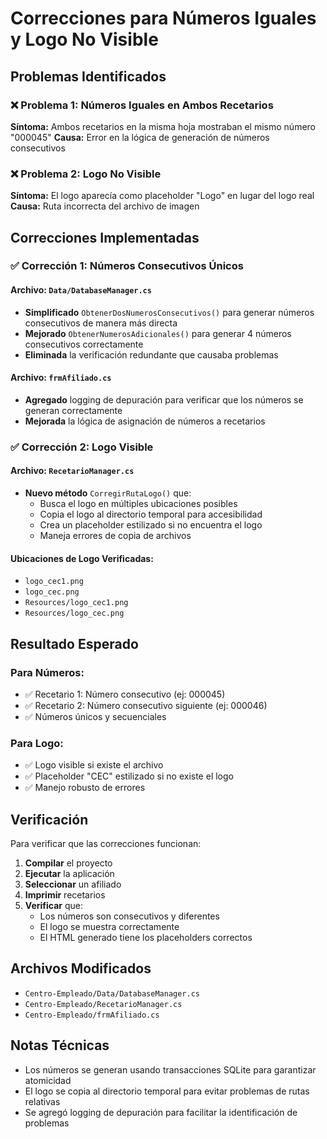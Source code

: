 # Correcciones para Números Iguales y Logo No Visible

## Problemas Identificados

### ❌ Problema 1: Números Iguales en Ambos Recetarios
**Síntoma:** Ambos recetarios en la misma hoja mostraban el mismo número "000045"
**Causa:** Error en la lógica de generación de números consecutivos

### ❌ Problema 2: Logo No Visible
**Síntoma:** El logo aparecía como placeholder "Logo" en lugar del logo real
**Causa:** Ruta incorrecta del archivo de imagen

## Correcciones Implementadas

### ✅ Corrección 1: Números Consecutivos Únicos

#### Archivo: `Data/DatabaseManager.cs`
- **Simplificado** `ObtenerDosNumerosConsecutivos()` para generar números consecutivos de manera más directa
- **Mejorado** `ObtenerNumerosAdicionales()` para generar 4 números consecutivos correctamente
- **Eliminada** la verificación redundante que causaba problemas

#### Archivo: `frmAfiliado.cs`
- **Agregado** logging de depuración para verificar que los números se generan correctamente
- **Mejorada** la lógica de asignación de números a recetarios

### ✅ Corrección 2: Logo Visible

#### Archivo: `RecetarioManager.cs`
- **Nuevo método** `CorregirRutaLogo()` que:
  - Busca el logo en múltiples ubicaciones posibles
  - Copia el logo al directorio temporal para accesibilidad
  - Crea un placeholder estilizado si no encuentra el logo
  - Maneja errores de copia de archivos

#### Ubicaciones de Logo Verificadas:
- `logo_cec1.png`
- `logo_cec.png`
- `Resources/logo_cec1.png`
- `Resources/logo_cec.png`

## Resultado Esperado

### Para Números:
- ✅ Recetario 1: Número consecutivo (ej: 000045)
- ✅ Recetario 2: Número consecutivo siguiente (ej: 000046)
- ✅ Números únicos y secuenciales

### Para Logo:
- ✅ Logo visible si existe el archivo
- ✅ Placeholder "CEC" estilizado si no existe el logo
- ✅ Manejo robusto de errores

## Verificación

Para verificar que las correcciones funcionan:

1. **Compilar** el proyecto
2. **Ejecutar** la aplicación
3. **Seleccionar** un afiliado
4. **Imprimir** recetarios
5. **Verificar** que:
   - Los números son consecutivos y diferentes
   - El logo se muestra correctamente
   - El HTML generado tiene los placeholders correctos

## Archivos Modificados

- `Centro-Empleado/Data/DatabaseManager.cs`
- `Centro-Empleado/RecetarioManager.cs`
- `Centro-Empleado/frmAfiliado.cs`

## Notas Técnicas

- Los números se generan usando transacciones SQLite para garantizar atomicidad
- El logo se copia al directorio temporal para evitar problemas de rutas relativas
- Se agregó logging de depuración para facilitar la identificación de problemas
